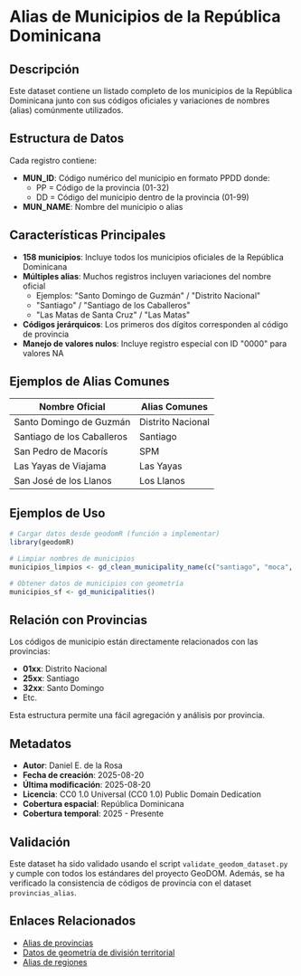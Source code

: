 # Alias de Municipios de la República Dominicana

## Descripción

Este dataset contiene un listado completo de los municipios de la República Dominicana junto con sus códigos oficiales y variaciones de nombres (alias) comúnmente utilizados.

## Estructura de Datos

Cada registro contiene:

- **MUN_ID**: Código numérico del municipio en formato PPDD donde:
  - PP = Código de la provincia (01-32)
  - DD = Código del municipio dentro de la provincia (01-99)
- **MUN_NAME**: Nombre del municipio o alias

## Características Principales

- **158 municipios**: Incluye todos los municipios oficiales de la República Dominicana
- **Múltiples alias**: Muchos registros incluyen variaciones del nombre oficial
  - Ejemplos: "Santo Domingo de Guzmán" / "Distrito Nacional"
  - "Santiago" / "Santiago de los Caballeros"
  - "Las Matas de Santa Cruz" / "Las Matas"
- **Códigos jerárquicos**: Los primeros dos dígitos corresponden al código de provincia
- **Manejo de valores nulos**: Incluye registro especial con ID "0000" para valores NA

## Ejemplos de Alias Comunes

| Nombre Oficial | Alias Comunes |
|----------------|---------------|
| Santo Domingo de Guzmán | Distrito Nacional |
| Santiago de los Caballeros | Santiago |
| San Pedro de Macorís | SPM |
| Las Yayas de Viajama | Las Yayas |
| San José de los Llanos | Los Llanos |

## Ejemplos de Uso

```r
# Cargar datos desde geodomR (función a implementar)
library(geodomR)

# Limpiar nombres de municipios
municipios_limpios <- gd_clean_municipality_name(c("santiago", "moca", "bonao"))

# Obtener datos de municipios con geometría
municipios_sf <- gd_municipalities()
```

## Relación con Provincias

Los códigos de municipio están directamente relacionados con las provincias:

- **01xx**: Distrito Nacional
- **25xx**: Santiago
- **32xx**: Santo Domingo
- Etc.

Esta estructura permite una fácil agregación y análisis por provincia.

## Metadatos

- **Autor**: Daniel E. de la Rosa
- **Fecha de creación**: 2025-08-20
- **Última modificación**: 2025-08-20
- **Licencia**: CC0 1.0 Universal (CC0 1.0) Public Domain Dedication
- **Cobertura espacial**: República Dominicana
- **Cobertura temporal**: 2025 - Presente

## Validación

Este dataset ha sido validado usando el script `validate_geodom_dataset.py` y cumple con todos los estándares del proyecto GeoDOM. Además, se ha verificado la consistencia de códigos de provincia con el dataset `provincias_alias`.

## Enlaces Relacionados

- [Alias de provincias](../provincias_alias/)
- [Datos de geometría de división territorial](../division_territorial_rd_ley_345_22/)
- [Alias de regiones](../regiones_alias/)
